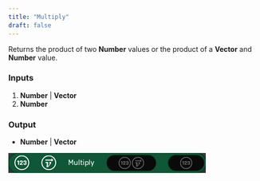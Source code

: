 ```yaml
---
title: "Multiply"
draft: false
---
```

Returns the product of two **Number** values or the product of a **Vector** and **Number** value.
### Inputs
1. **Number** | **Vector**
2. **Number**
### Output
-   **Number** | **Vector**

![Multiply](https://raw.githubusercontent.com/battlefield-portal-community/Image-CDN/main/portal_blocks/Multiply.png)